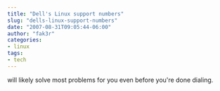 ```yaml
---
title: "Dell's Linux support numbers"
slug: "dells-linux-support-numbers"
date: "2007-08-31T09:05:44-06:00"
author: "fak3r"
categories:
- linux
tags:
- tech
---
```


 will likely solve most problems for you even before you're done dialing.
